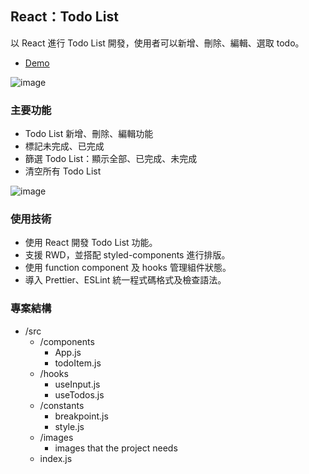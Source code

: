 ## React：Todo List
以 React 進行 Todo List 開發，使用者可以新增、刪除、編輯、選取 todo。

- [Demo](https://sophiebetough.github.io/react-todolist/)


![image](放上照片)

### 主要功能
- Todo List 新增、刪除、編輯功能
- 標記未完成、已完成
- 篩選 Todo List：顯示全部、已完成、未完成
- 清空所有 Todo List


![image]()

### 使用技術
- 使用 React 開發 Todo List 功能。
- 支援 RWD，並搭配 styled-components 進行排版。
- 使用 function component 及 hooks 管理組件狀態。
- 導入 Prettier、ESLint 統一程式碼格式及檢查語法。

### 專案結構
- /src
    - /components
        - App.js
        - todoItem.js
    - /hooks
        - useInput.js
        - useTodos.js
    - /constants
        - breakpoint.js
        - style.js
    - /images
        - images that the project needs
    - index.js
    
